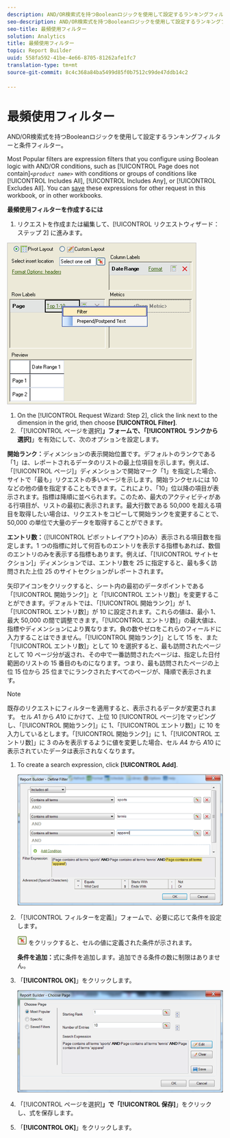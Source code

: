```yaml
---
description: AND/OR検索式を持つBooleanロジックを使用して設定するランキングフィルターと条件フィルター。
seo-description: AND/OR検索式を持つBooleanロジックを使用して設定するランキングフィルターと条件フィルター。
seo-title: 最頻使用フィルター
solution: Analytics
title: 最頻使用フィルター
topic: Report Builder
uuid: 558fa592-41be-4e66-8705-81262afe1fc7
translation-type: tm+mt
source-git-commit: 8c4c368a84ba5499d85f0b7512c99de47ddb14c2

---
```



# 最頻使用フィルター

AND/OR検索式を持つBooleanロジックを使用して設定するランキングフィルターと条件フィルター。

Most Popular filters are expression filters that you configure using Boolean logic with AND/OR conditions, such as [!UICONTROL Page does not contain]*`<product name>`* with conditions or groups of conditions like [!UICONTROL Includes All], [!UICONTROL Includes Any], or [!UICONTROL Excludes All]. You can [save](/help/analyze/report-builder/layout/c-filter-dimensions/saved-filters.md) these expressions for other request in this workbook, or in other workbooks.

**最頻使用フィルターを作成するには**

1.  リクエストを作成または編集して、[!UICONTROL リクエストウィザード：ステップ 2] に進みます。

   ![ステップ情報](assets/dimension_filter.png)

1. On the [!UICONTROL Request Wizard: Step 2], click the link next to the dimension in the grid, then choose **[!UICONTROL Filter]**.
1.  「[!UICONTROL ページを選択]**」フォームで、「[!UICONTROL ランクから選択]**」を有効にして、次のオプションを設定します。

   **開始ランク：**&#x200B;ディメンションの表示開始位置です。デフォルトのランクである「1」は、レポートされるデータのリストの最上位項目を示します。例えば、「[!UICONTROL ページ]」ディメンションで開始マーク「1」を指定した場合、サイトで「最も」リクエストの多いページを示します。開始ランクセルには 10 などの他の値を指定することもできます。これにより、「10」位以降の項目が表示されます。指標は降順に並べられます。このため、最大のアクティビティがある行項目が、リストの最初に表示されます。最大行数である 50,000 を超える項目を取得したい場合は、リクエストをコピーして開始ランクを変更することで、50,000 の単位で大量のデータを取得することができます。

   **エントリ数：**（[!UICONTROL ピボットレイアウト]のみ）表示される項目数を指定します。1 つの指標に対して何百ものエントリを表示する指標もあれば、数個のエントリのみを表示する指標もあります。例えば、「[!UICONTROL サイトセクション]」ディメンションでは、エントリ数を 25 に指定すると、最も多く訪問された上位 25 のサイトセクションがレポートされます。

   矢印アイコンをクリックすると、シート内の最初のデータポイントである「[!UICONTROL 開始ランク]」と「[!UICONTROL エントリ数]」を変更することができます。デフォルトでは、「[!UICONTROL 開始ランク]」が 1、「[!UICONTROL エントリ数]」が 10 に設定されます。これらの値は、最小 1、最大 50,000 の間で調整できます。「[!UICONTROL エントリ数]」の最大値は、指標やディメンションにより異なります。負の数やゼロをこれらのフィールドに入力することはできません。「[!UICONTROL 開始ランク]」として 15 を、また「[!UICONTROL エントリ数]」として 10 を選択すると、最も訪問されたページとして 10 ページ分が返され、その中で一番訪問されたページは、指定した日付範囲のリストの 15 番目のものになります。つまり、最も訪問されたページの上位 15 位から 25 位までにランクされたすべてのページが、降順で表示されます。

   >[!NOTE]
   >
   >既存のリクエストにフィルターを適用すると、表示されるデータが変更されます。 セル $A$1 から $A$10 にかけて、上位 10 [!UICONTROL ページ]をマッピングし、「[!UICONTROL 開始ランク]」に 1、「[!UICONTROL エントリ数]」に 10 を入力しているとします。「[!UICONTROL 開始ランク]」に 1、「[!UICONTROL エントリ数]」に 3 のみを表示するように値を変更した場合、セル $A$4 から $A$10 に表示されていたデータは表示されなくなります。

1. To create a search expression, click **[!UICONTROL Add]**.

   ![ステップ情報](assets/expressions_define_filter.png)

1. 「[!UICONTROL フィルターを定義]」フォームで、必要に応じて条件を設定します。

   ![select_cell_icon.png](assets/select_cell_icon.png) をクリックすると、セルの値に定義された条件が示されます。

   **条件を追加：**&#x200B;式に条件を追加します。追加できる条件の数に制限はありません。

1. 「**[!UICONTROL OK]**」をクリックします。

   ![ステップ情報](assets/choose_page_02.png)

1. 「[!UICONTROL ページを選択]**」で「[!UICONTROL 保存]**」をクリックし、式を保存します。
1. 「**[!UICONTROL OK]**」をクリックします。
